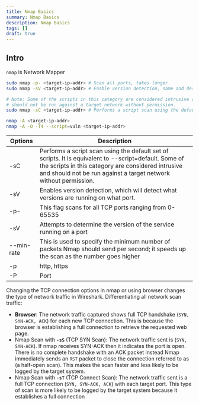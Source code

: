 ```yaml
---
title: Nmap Basics
summary: Nmap Basics
description: Nmap Basics
tags: []
draft: true
---
```


## Intro

`nmap` is Network Mapper

```bash
sudo nmap -p- <target-ip-addr> # Scan all ports, takes longer.
sudo nmap -sV <target-ip-addr> # Enable version detection, name and description of identified services.

# Note: Some of the scripts in this category are considered intrusive and
# should not be run against a target network without permission.
sudo nmap -sC <target-ip-addr> # Performs a script scan using the default set of scripts

nmap -A <target-ip-addr>
nmap -A -O -T4 --script=vuln <target-ip-addr>
```

| Options    | Description                                                                                                                                                                                                                     |
| ---------- | ------------------------------------------------------------------------------------------------------------------------------------------------------------------------------------------------------------------------------- |
| -sC        | Performs a script scan using the default set of scripts. It is equivalent to --script=default. Some of the scripts in this category are considered intrusive and should not be run against a target network without permission. |
| -sV        | Enables version detection, which will detect what versions are running on what port.                                                                                                                                            |
| -p-        | This flag scans for all TCP ports ranging from 0-65535                                                                                                                                                                          |
| -sV        | Attempts to determine the version of the service running on a port                                                                                                                                                              |
| --min-rate | This is used to specify the minimum number of packets Nmap should send per second; it speeds up the scan as the number goes higher                                                                                              |
| -p         | http, https                                                                                                                                                                                                                     |
| -P         | Port                                                                                                                                                                                                                            |

Changing the TCP connection options in nmap or using browser changes the type of network traffic in Wireshark. Differentiating all network scan traffic:

- **Browser**:
  The network traffic captured shows full TCP handshake (`SYN, SYN-ACK, ACK`) for each new TCP connection. This is because the browser is establishing a full connection to retrieve the requested web page.
- Nmap Scan with **`-sS`** (TCP SYN Scan):
  The network traffic sent is (`SYN, SYN-ACK`). If nmap receives SYN-ACK then it indicates the port is open. There is no complete handshake with an ACK packet instead Nmap immediately sends an `RST` packet to close the connection referred to as (a half-open scan). This makes the scan faster and less likely to be logged by the target system.
- Nmap Scan with **`-sT`** (TCP Connect Scan):
  The network traffic sent is a full TCP connection (`SYN, SYN-ACK, ACK`) with each target port. This type of scan is more likely to be logged by the target system because it establishes a full connection
